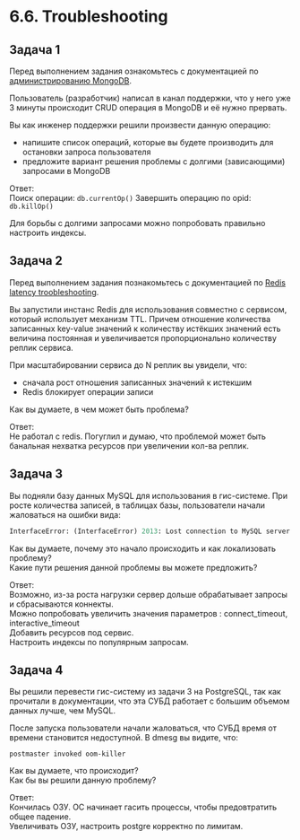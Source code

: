 # 6.6. Troubleshooting

## Задача 1

Перед выполнением задания ознакомьтесь с документацией по [администрированию MongoDB](https://docs.mongodb.com/manual/administration/).

Пользователь (разработчик) написал в канал поддержки, что у него уже 3 минуты происходит CRUD операция в MongoDB и её нужно прервать. 

Вы как инженер поддержки решили произвести данную операцию:
- напишите список операций, которые вы будете производить для остановки запроса пользователя
- предложите вариант решения проблемы с долгими (зависающими) запросами в MongoDB

Ответ:  
Поиск операции: `db.currentOp()`
Завершить операцию по opid: `db.killOp()`

Для борьбы с долгими запросами можно попробовать правильно настроить индексы.

## Задача 2

Перед выполнением задания познакомьтесь с документацией по [Redis latency troobleshooting](https://redis.io/topics/latency).

Вы запустили инстанс Redis для использования совместно с сервисом, который использует механизм TTL. 
Причем отношение количества записанных key-value значений к количеству истёкших значений есть величина постоянная и
увеличивается пропорционально количеству реплик сервиса. 

При масштабировании сервиса до N реплик вы увидели, что:
- сначала рост отношения записанных значений к истекшим
- Redis блокирует операции записи

Как вы думаете, в чем может быть проблема?

Ответ:  
Не работал с redis. Погуглил и думаю, что проблемой может быть банальная нехватка ресурсов при увеличении кол-ва реплик.

## Задача 3

Вы подняли базу данных MySQL для использования в гис-системе. При росте количества записей, в таблицах базы,
пользователи начали жаловаться на ошибки вида:
```python
InterfaceError: (InterfaceError) 2013: Lost connection to MySQL server during query u'SELECT..... '
```

Как вы думаете, почему это начало происходить и как локализовать проблему?  
Какие пути решения данной проблемы вы можете предложить?

Ответ:  
Возможно, из-за роста нагрузки сервер дольше обрабатывает запросы и сбрасываются коннекты.  
Можно попробовать увеличить значения параметров : connect_timeout, interactive_timeout  
Добавить ресурсов под сервис.  
Настроить индексы по популярным запросам.

## Задача 4


Вы решили перевести гис-систему из задачи 3 на PostgreSQL, так как прочитали в документации, что эта СУБД работает с 
большим объемом данных лучше, чем MySQL.

После запуска пользователи начали жаловаться, что СУБД время от времени становится недоступной. В dmesg вы видите, что:

`postmaster invoked oom-killer`

Как вы думаете, что происходит?  
Как бы вы решили данную проблему?

Ответ:  
Кончилась ОЗУ. ОС начинает гасить процессы, чтобы предовтратить общее падение.  
Увеличивать ОЗУ, настроить postgre корректно по лимитам.